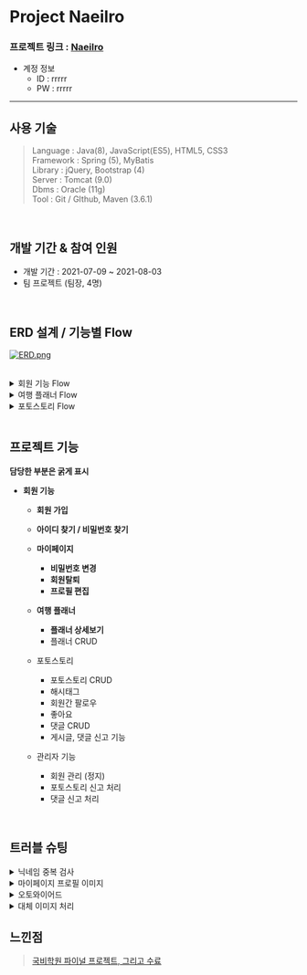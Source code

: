 Project Naeilro
================

 ### 프로젝트 링크 : [Naeilro](https://bit.ly/3iNIjDn)



* 계정 정보
   * ID : rrrrr
   * PW : rrrrr
------------------------------

사용 기술
-----------------
>Language : Java(8), JavaScript(ES5), HTML5, CSS3      
>Framework : Spring (5), MyBatis      
>Library : jQuery, Bootstrap (4)        
>Server : Tomcat (9.0)        
>Dbms : Oracle (11g)        
>Tool : Git / GIthub, Maven (3.6.1)                

</br>

개발 기간 & 참여 인원  
-----------------
* 개발 기간 : 2021-07-09 ~ 2021-08-03        
* 팀 프로젝트 (팀장, 4명)

</br>


ERD 설계 / 기능별 Flow
----------------

 [![ERD.png](https://i.postimg.cc/vZgt05C7/ERD.png)](https://postimg.cc/68KZ34WT)


<br>

 <details>
	<summary>회원 기능 Flow</summary>
	<div markdown="1">
	<br>

 [![2021-08-03-161927.png](https://i.postimg.cc/43ydhTWT/2021-08-03-161927.png)](https://postimg.cc/sBFytbFn)

</div>
</details> 

 <details>
	<summary>여행 플래너 Flow</summary>
	<div markdown="1">
	<br>

 [![image.png](https://i.postimg.cc/CK25gLbQ/image.png)](https://postimg.cc/wthg5zfX)

</div>
</details> 

 <details>
	<summary>포토스토리 Flow</summary>
	<div markdown="1">
	<br>

 [![photostory-flowchart.png](https://i.postimg.cc/yYKdBGSs/photostory-flowchart.png)](https://postimg.cc/V571WDRV)

</div>
</details> 

<br>


프로젝트 기능
-----------------
__담당한 부분은 굵게 표시__
	
* __회원 기능__  		
    * __회원 가입__ 
    * __아이디 찾기 / 비밀번호 찾기__
    * __마이페이지__ 
		* __비밀번호 변경__
		* __회원탈퇴__
		* __프로필 편집__ 

  * __여행 플래너__
    * __플래너 상세보기__
    * 플래너 CRUD
     
  * 포토스토리
    * 포토스토리 CRUD
    * 해시태그
    * 회원간 팔로우
    * 좋아요
    * 댓글 CRUD
    * 게시글, 댓글 신고 기능  
    
  * 관리자 기능
     * 회원 관리 (정지)
     * 포토스토리 신고 처리
     * 댓글 신고 처리
     
 </br>
  
 트러블 슈팅
 -----------
 <details>
<summary>닉네임 중복 검사</summary>
<div markdown="1">
	
### 1. 문제 상황
* 마이페이지 프로필 편집시 현재 사용하고 있는 닉네임을 그대로 사용하려고 하면    
닉네임 중복체크 조건 때문에 반드시 기존 닉네임과는 다르게 변경해야함

### 2. 기존 코드
* 기존 코드는 회원가입시 닉네임 중복 체크와 프로필 편집시 닉네임 처리를 하나의 메소드에서 처리함

```java
memberController
// 회원 가입 닉네임 중복체크
	@PostMapping("/nickCheck")
	@ResponseBody
	public boolean nickCheck(@ModelAttribute MemberVo memberVo) {
		System.out.println("닉네임 중복값 체크 : " + memberVo);
		boolean Nickresult = memberFindService.nickCheck(memberVo) > 0;
		System.out.println("닉네임 체크값 반환 : " + Nickresult);
		return Nickresult;
		}
```

```java
<!-- 닉네임 중복 체크 -->
<select id="jNickCheck" parameterType="MemberVo" resultType="int">
select count(*) from member where member_nick = #{memberNick}
</select>
```

### 3. 원하는 조건

* 프로필 편집 시 현재 사용하는 닉네임 값을 그대로 입력해도 변경되도록 수정하고 싶음

* 프론트에서 true나 false값을 반환 시키고 있어 동일한 방식으로 반환하고 싶음

### 4. 해결 방법

#### 4-1. DB에서 검색할 때 if같은 조건을 줘서 결과값이 한번에 true / false 반환되게 하기 (실패)
* 마이바티스 매퍼 파일에서 sql문 작성 시도
* 폼에서 입력한 값과 조회 결과 값이 같은지 비교 하는 sql 구문 작성에서 막힘
	

    ```
    <!-- 닉네임 중복 체크 -->
    <select id="jNickCheck" parameterType="MemberVo" resultType="int">
    		select count(*) from member where member_nick = #{memberNick}
    	if (Vo로 넘어온 memberNick 값의 조회 결과가 null 이거나 
    			memberNick 조회 결과가 폼에서 입력한 값과 일치할 경우 0 반환
    			그게 아니면 1 반환 
    	</select>
    ```

#### 4-2. 매퍼파일을 두번 조회해서 둘의 값을 비교 (성공)
	
* 세션에 변동 가능성이 있는 닉네임을 저장하지 않음 (프로필 편집시 변경할 수 있음)
* 회원가입시 닉네임 중복 검사와 프로필 편집시 닉네임 중복 검사를 분리하지 않으면 회원 가입시   
	회원 번호가 세션에 없어서 에러가 발생함
	
	
* 회원가입시 닉네임 중복 검사와 프로필 편집시 중복 검사를 분리하여 진행
	*  회원가입 닉네임 중복 검사는 기존과 동일하게 진행
	*  프로필 편집 닉네임 중복 검사는 새로운 메소드를 만들어 처리

### 5. 수정 코드
```
        // 회원가입 닉네임 중복체크
        	@PostMapping("/jNickCheck")
        	@ResponseBody
        	public boolean jNickCheck(@ModelAttribute MemberVo memberVo) {
        		System.out.println("닉네임 중복값 체크 : " + memberVo);
        		boolean Nickresult = memberFindService.jNickCheck(memberVo) > 0;
        		System.out.println("닉네임 체크값 반환 : " + Nickresult);
        		return Nickresult;
        	}

        	// 프로필 편집 닉네임 중복체크
        	@PostMapping("/pNickCheck")
        	@ResponseBody
        	public boolean pNickCheck(@ModelAttribute MemberVo memberVo, HttpSession httpSession) {
        		System.out.println("닉네임 중복값 체크 : " + memberVo); // 프론트에서 넘겨준 닉네임 값
        		MemberVo Nickresult = memberFindService.pNickCheck(memberVo); // DB 조회
        		System.out.println("닉네임 체크값 반환 : " + Nickresult); // 닉네임값이 있다면 반환
        		MemberDto memberDto = memberDao.findInfo((int) httpSession.getAttribute("memberNo")); // 로그인이 되어 있다는 가정하에 세션에서 회원번호 값을 가져와 닉네임 값을 조회 
        		boolean result = false;
        		if (ObjectUtils.isEmpty(Nickresult)) // 반환된 닉네임 값이 없다면 {
        			result = false;
        		} else // 반환된 닉네임 값이 있다면 {
        			if (Nickresult.getMemberNick().equals(memberDto.getMemberNick())) {
        				result = false; // 프론트로 false 반환
        			} else {
        				result = true; // 프론트로 true 반환
        			}
        		}
        		System.out.println(result);
        		return result;
        	}
```
	
</div>
</details>

 <details>
<summary>마이페이지 프로필 이미지</summary>
<div markdown="1">
 
### 원인

- 프로필 이미지 변경시 memberProfile 테이블에 ProfileSaveName 데이터가 삭제되지 않고 추가 되기 때문에   
기존 사용했던 selectone으로 조회하지 못해 이미지 데이터를 찾아오는데 에러 발생
	

### 해결

- ProfileSaveName 의 마지막 데이터만 불러오게 SQL 구문 수정

#### 기존 코드
```sql
<select id="find" parameterType="String" resultType="MemberProfileDto">
	select * from member_profile where member_id = #{memberId}
</select>
```
	
#### 수정 코드
```sql
SELECT * FROM(
    SELECT 
        * 
    FROM member_profile
    	ORDER BY ROWNUM DESC)
		WHERE ROWNUM = 1 and member_id = #{memberId}
```
 </div>
</details>
	
 <details>
<summary>오토와이어드</summary>
<div markdown="1">

### 원인
* 오토와이어드 하나만 등록하고 두줄 연속으로 사용하여 널포인터 예외 발생

#### 기존 코드    
	
```java
@Autowired
	HttpSession httpSession;
	ResultPlanService resultPlanService;
```
	
#### 수정 코드   
	
```java
	@Autowired
	HttpSession httpSession;
	
	@Autowired
	ResultPlanService resultPlanService;
```	
 </div>
</details>	
	
<details>
<summary>대체 이미지 처리</summary>
<div markdown="1">
<br>	
	
* 회원가입시 이미지를 선택하지 않고 가입하면 이미지를 DB에 저장하지 않고 onerror를 이용해서 대체 이미지를 출력함

```html
<label for="memberProfile"> 
<img class='upload_img my-3 user_profile_lg user_profile' src="profileImage?memberId=${memberDto.memberId}"
onerror="this.src='${pageContext.request.contextPath}/image/default_user_profile.jpg'"> 
<input class="input_img" type="file" accept=".png, .jpg, .gif" id="memberProfile" name="memberProfile" style="display: none" disabled/>
</label>
```
</div>
</details>	
	
  느낀점
  ----------
  >[국비학원 파이널 프로젝트, 그리고 수료](https://bit.ly/2VwlLOs)
